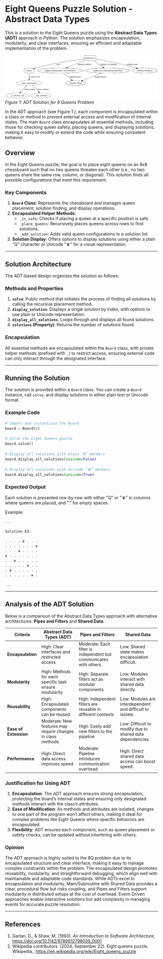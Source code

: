 # Eight Queens Puzzle Solution - Abstract Data Types

This is a solution to the Eight Queens puzzle using the **Abstract Data Types (ADT)** approach in Python. The solution emphasizes encapsulation, modularity, and clear interfaces, ensuring an efficient and adaptable implementation of the problem.


![Figure 1: ADT Solution for 8 Queens Problem](images/8q.svg "Figure 1: ADT Solution for 8 Queens Problem")
*Figure 1: ADT Solution for 8 Queens Problem*


In the ADT approach (see Figure 1.), each component is encapsulated within a class or method to prevent external access and modification of internal states. The main `Board` class encapsulates all essential methods, including those for checking queen safety, placing queens, and displaying solutions, making it easy to modify or extend the code while ensuring consistent behavior.

## Overview

In the Eight Queens puzzle, the goal is to place eight queens on an 8x8 chessboard such that no two queens threaten each other (i.e., no two queens share the same row, column, or diagonal). This solution finds all possible configurations that meet this requirement.

### Key Components

1. **`Board` Class**: Represents the chessboard and manages queen placement, solution finding, and display operations.
2. **Encapsulated Helper Methods**:
   - `_is_safe`: Checks if placing a queen at a specific position is safe.
   - `_place_queens`: Recursively places queens across rows to find solutions.
   - `_add_solution`: Adds valid queen configurations to a solution list.
3. **Solution Display**: Offers options to display solutions using either a plain "Q" character or Unicode "♛" for a visual representation.

---

## Solution Architecture

The ADT-based design organizes the solution as follows:

### Methods and Properties

1. **`solve`**: Public method that initiates the process of finding all solutions by calling the recursive placement method.
2. **`display_solution`**: Displays a single solution by index, with options to use plain or Unicode representation.
3. **`display_all_solutions`**: Loops through and displays all found solutions.
4. **`solutions` (Property)**: Returns the number of solutions found.

### Encapsulation

All essential methods are encapsulated within the `Board` class, with private helper methods (prefixed with `_`) to restrict access, ensuring external code can only interact through the designated interface.

---

## Running the Solution

The solution is provided within a `Board` class. You can create a `Board` instance, call `solve`, and display solutions in either plain text or Unicode format.

### Example Code

```python
# Import and instantiate the Board
board = Board(8)

# Solve the Eight Queens puzzle
board.solve()

# Display all solutions with plain "Q" markers
board.display_all_solutions(unicode=False)

# Display all solutions with Unicode "♛" markers
board.display_all_solutions(unicode=True)
```

### Expected Output

Each solution is presented row-by-row with either "Q" or "♛" in columns where queens are placed, and "." for empty spaces.

Example:
```
...

Solution 63:

. . . . ♛ . . . 
. . . . . . . ♛ 
. . . ♛ . . . . 
♛ . . . . . . . 
. . ♛ . . . . . 
. . . . . ♛ . . 
. ♛ . . . . . . 
. . . . . . ♛ . 

...
```


---

## Analysis of the ADT Solution

Below is a comparison of the Abstract Data Types approach with alternative architectures: **Pipes and Filters** and **Shared Data**.

| **Criteria**                               | **Abstract Data Types (ADT)**         | **Pipes and Filters**                    | **Shared Data**                         |
|--------------------------------------------|---------------------------------------|------------------------------------------|-----------------------------------------|
| **Encapsulation**                          | High: Clear interfaces and restricted access | Moderate: Each filter is independent but communicates with others. | Low: Shared state makes encapsulation difficult. |
| **Modularity**                             | High: Methods for each specific task ensure modularity | High: Separate filters act as modular components | Low: Modules interact with shared data directly. |
| **Reusability**                            | High: Encapsulated components can be reused | High: Independent filters are reusable in different contexts | Low: Modules are interdependent and difficult to isolate. |
| **Ease of Extension**                      | Moderate: New features may require changes in class methods | High: Easily add new filters to the pipeline | Low: Difficult to modify due to shared data dependencies. |
| **Performance**                            | High: Direct data access improves speed | Moderate: Pipeline introduces communication overhead | High: Direct shared data access can boost speed. |

### Justification for Using ADT

1. **Encapsulation**: The ADT approach ensures strong encapsulation, protecting the board’s internal states and ensuring only designated methods interact with the class’s attributes.
2. **Ease of Modification**: As methods and attributes are isolated, changes to one part of the program won’t affect others, making it ideal for complex problems like Eight Queens where specific behaviors are encapsulated.
3. **Flexibility**: ADT ensures each component, such as queen placement or safety checks, can be updated without interfering with others.

### Opinion

The ADT approach is highly suited to the 8Q problem due to its encapsulated structure and clear interface, making it easy to manage complex constraints within the problem. The encapsulated design promotes reusability, modularity, and straightforward debugging, which align well with maintainable and adaptable code standards.  While ADTs excel in encapsulation and modularity, Main/Subroutine with Shared Data provides a clear, procedural flow but risks coupling, and Pipes and Filters support modularity in distributed setups at the cost of overhead. Event-Driven approaches enable interactive solutions but add complexity in managing events for accurate puzzle resolution. 

---

## References

1. Garlan, D., & Shaw, M. (1993). *An Introduction to Software Architecture*, https://doi.org/10.1142/9789812798039_0001
2. Wikipedia contributors. (2024, September 22). Eight queens puzzle. Wikipedia., https://en.wikipedia.org/wiki/Eight_queens_puzzle
